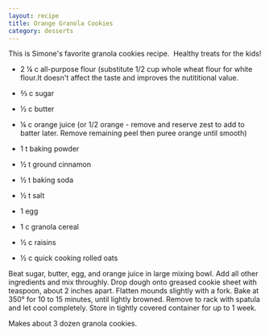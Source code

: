 ```yaml
---
layout: recipe
title: Orange Granola Cookies
category: desserts
---
```

This is Simone's favorite granola cookies recipe.  Healthy treats for the kids!

- 2 ¼ c all-purpose flour (substitute 1/2 cup whole wheat flour for white flour.It doesn't affect the taste and improves the nutititional value.

- ⅔ c sugar
- ½ c butter
- ¼ c orange juice (or 1/2 orange - remove and reserve zest to add to batter later. Remove remaining peel then puree orange until smooth) 
- 1 t baking powder
- ½ t ground cinnamon
- ½ t baking soda
- ½ t salt
- 1 egg
- 1 c granola cereal
- ½ c raisins
- ½ c quick cooking rolled oats

Beat sugar, butter, egg, and orange juice in large mixing bowl. Add all other ingredients and mix throughly. Drop dough onto greased cookie sheet with teaspoon, about 2 inches apart. Flatten mounds slightly with a fork. Bake at 350° for 10 to 15 minutes, until lightly browned. Remove to rack with spatula and let cool completely. Store in tightly covered container for up to 1 week.

Makes about 3 dozen granola cookies. 
